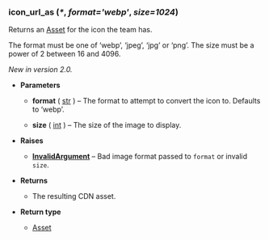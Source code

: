 ### icon\_url\_as (_\*_, *format='webp'*, *size=1024*)[](https://discordpy.readthedocs.io/en/v1.7.3/api.html#discord.Team.icon_url_as)

Returns an [Asset](discord/Discord%20Models/Asset/Asset) for the icon the team has.

The format must be one of ‘webp’, ‘jpeg’, ‘jpg’ or ‘png’. The size must be a power of 2 between 16 and 4096.

*New in version 2.0.*

- **Parameters**

	-   **format** ( [str](https://docs.python.org/3/library/stdtypes.html#str "(in Python v3.9)") ) – The format to attempt to convert the icon to. Defaults to ‘webp’.
    
	-   **size** ( [int](https://docs.python.org/3/library/functions.html#int "(in Python v3.9)") ) – The size of the image to display.
    

- **Raises**

	- [**InvalidArgument**](discord/Exceptions/InvalidArgument) – Bad image format passed to `format` or invalid `size`.

- **Returns**

	- The resulting CDN asset.

- **Return type**

	- [Asset](discord/Discord%20Models/Asset/Asset)

